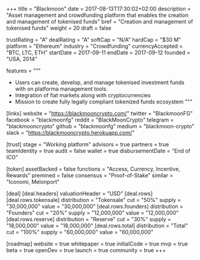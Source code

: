 +++
title = "Blackmoon"
date = 2017-08-13T17:30:02+02:00
description = "Asset management and crowdfunding platform that enables the creation and management of tokenised funds"
bref = "Creation and management of tokenised funds"
weight = 20
draft = false

trustRating = "A"
dealRating = "A"
softCap = "N/A"
hardCap = "$30 M"
platform = "Ethereum"
industry = "Crowdfunding"
currencyAccepted = "BTC, LTC, ETH"
startDate = 2017-09-11
endDate = 2017-09-12
founded = "USA, 2014"

features = """
- Users can create, develop, and manage tokenised investment funds with on platforma management tools.
- Integration of fiat markets along with cryptocurrencies
- Mission to create fully legally compliant tokenized funds ecosystem
"""

[links]
  website = "https://blackmooncrypto.com/"
  twitter = "BlackmoonFG"
  facebook = "blackmoonfg"
  reddit = "BlackMoonCrypto"
  telegram = "blackmooncrypto"
  github = "blackmoonfg"
  medium = "blackmoon-crypto"
  slack = "https://blackmooncrypto.herokuapp.com/"

[trust]
  stage = "Working platform"
  advisors = true
  partners = true
  teamIdentity = true
  audit = false
  wallet = true
  disbursementDate = "End of ICO"

[token]
  assetBacked = false
  functions = "Access, Currency, Incentive, Rewards"
  premined = false
  consensus = "Proof-of-Stake"
  similar = "Iconomi, Melonport"

[deal]
  [deal.headers]
    valuationHeader = "USD"
  [deal.rows]
    [deal.rows.tokensale]
      distribution = "Tokensale"
      cut = "50%"
      supply = "30,000,000"
      value = "30,000,000"
    [deal.rows.founders]
      distribution = "Founders"
      cut = "20%"
      supply = "12,000,000"
      value = "12,000,000"
    [deal.rows.reserve]
      distribution = "Reserve"
      cut = "30%"
      supply = "18,000,000"
      value = "18,000,000"
    [deal.rows.total]
      distribution = "Total"
      cut = "100%"
      supply = "60,000,000"
      value = "60,000,000"

[roadmap]
  website = true
  whitepaper = true
  initialCode = true
  mvp = true
  beta = true
  openDev = true
  launch = true
  community = true
+++
